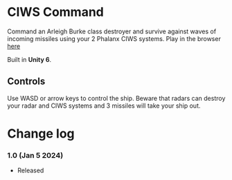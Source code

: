 # CIWS Command
Command an Arleigh Burke class destroyer and survive against waves of incoming missiles using your 2 Phalanx CIWS systems. Play in the browser [here](https://bananapeel202.github.io/CIWS-Simulator/)

Built in **Unity 6**.

## Controls

Use WASD or arrow keys to control the ship. Beware that radars can destroy your radar and CIWS systems and 3 missiles will take your ship out. 


# Change log

### 1.0 (Jan 5 2024)

- Released
